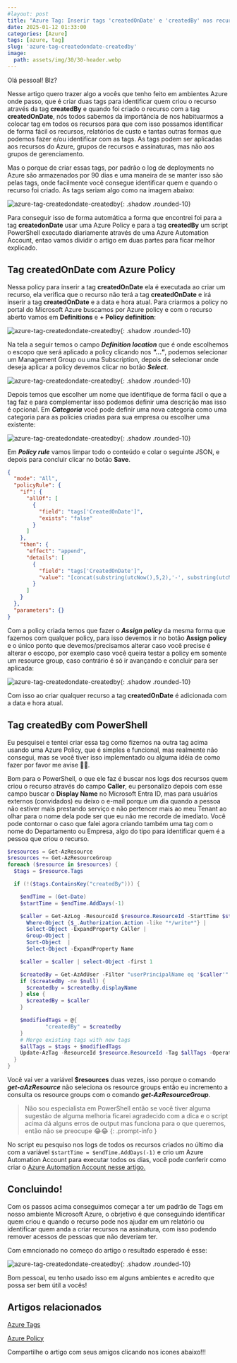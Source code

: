 ```yaml
---
#layout: post
title: "Azure Tag: Inserir tags 'createdOnDate' e 'createdBy' nos recursos de forma automática"
date: 2025-01-12 01:33:00
categories: [Azure]
tags: [azure, tag]
slug: 'azure-tag-createdondate-createdby'
image:
  path: assets/img/30/30-header.webp
---
```


Olá pessoal! Blz?

Nesse artigo quero trazer algo a vocês que tenho feito em ambientes Azure onde passo, que é criar duas tags para identificar quem criou o recurso através da tag **createdBy** e quando foi criado o recurso com a tag **createdOnDate**, nós todos sabemos da importância de nos habituarmos a colocar tag em todos os recursos para que com isso possamos identificar de forma fácil os recursos, relatórios de custo e tantas outras formas que podemos fazer e/ou identificar com as tags. As tags podem ser aplicadas aos recursos do Azure, grupos de recursos e assinaturas, mas não aos grupos de gerenciamento.

Mas o porque de criar essas tags, por padrão o log de deployments no Azure são armazenados por 90 dias e uma maneira de se manter isso são pelas tags, onde facilmente você consegue identificar quem e quando o recurso foi criado. As tags seriam algo como na imagem abaixo:

![azure-tag-createdondate-createdby](/assets/img/30/01.png){: .shadow .rounded-10}

Para conseguir isso de forma automática a forma que encontrei foi para a tag **createdonDate** usar uma Azure Policy e para a tag **createdBy** um script PowerShell executado diariamente através de uma Azure Automation Account, entao vamos dividir o artigo em duas partes para ficar melhor explicado.

## Tag createdOnDate com Azure Policy

Nessa policy para inserir a tag **createdOnDate** ela é executada ao criar um recurso, ela verifica que o recurso não terá a tag **createdOnDate** e irá inserir a tag **createdOnDate** e a data e hora atual. Para criarmos a policy no portal do Microsoft Azure buscamos por Azure policy e com o recurso aberto vamos em **Definitions** e **+ Policy definition**:

![azure-tag-createdondate-createdby](/assets/img/30/02.png){: .shadow .rounded-10}

Na tela a seguir temos o campo ***Definition location*** que é onde escolhemos o escopo que será aplicado a policy clicando nos ***"..."***, podemos selecionar um Management Group ou uma Subscription, depois de selecionar onde deseja aplicar a policy devemos clicar no botão ***Select***.

![azure-tag-createdondate-createdby](/assets/img/30/03.png){: .shadow .rounded-10}

Depois temos que escolher um nome que identifique de forma fácil o que a tag faz e para complementar isso podemos definir uma descrição mas isso é opcional. Em ***Categoria*** você pode definir uma nova categoria como uma categoria para as policies criadas para sua empresa ou escolher uma existente:

![azure-tag-createdondate-createdby](/assets/img/30/04.png){: .shadow .rounded-10}

Em ***Policy rule*** vamos limpar todo o conteúdo e colar o seguinte JSON, e depois para concluir clicar no botão **Save**.

```json
{
  "mode": "All",
  "policyRule": {
    "if": {
      "allOf": [
        {
          "field": "tags['CreatedOnDate']",
          "exists": "false"
        }
      ]
    },
    "then": {
      "effect": "append",
      "details": [
        {
          "field": "tags['CreatedOnDate']",
          "value": "[concat(substring(utcNow(),5,2),'-', substring(utcNow(),8,2),'-',substring(utcNow(),0,4),' - ',substring(utcNow(),11,8))]"
        }
      ]
    }
  },
  "parameters": {}
}
```

Com a policy criada temos que fazer o ***Assign policy*** da mesma forma que fazemos com qualquer policy, para isso devemos ir no botão **Assign policy** e o único ponto que devemos/precisamos alterar caso você precise é alterar o escopo, por exemplo caso você queira testar a policy em somente um resource group, caso contrário é só ir avançando e concluir para ser aplicada:

![azure-tag-createdondate-createdby](/assets/img/30/05.png){: .shadow .rounded-10}

Com isso ao criar qualquer recurso a tag **createdOnDate** é adicionada com a data e hora atual.

## Tag createdBy com PowerShell

Eu pesquisei e tentei criar essa tag como fizemos na outra tag acima usando uma Azure Policy, que é simples e funcional, mas realmente não consegui, mas se você tiver isso implementado ou alguma idéia de como fazer por favor me avise 🤩🤩.

Bom para o PowerShell, o que ele faz é buscar nos logs dos recursos quem criou o recurso através do campo **Caller**, eu personalizo depois com esse campo buscar o **Display Name** no Microsoft Entra ID, mas para usuários externos (convidados) eu deixo o e-mail porque um dia quando a pessoa não estiver mais prestando serviço e não pertencer mais ao meu Tenant ao olhar para o nome dela pode ser que eu não me recorde de imediato. Você pode contornar o caso que falei agora criando também uma tag com o nome do Departamento ou Empresa, algo do tipo para identificar quem é a pessoa que criou o recurso.

```powershell
$resources = Get-AzResource
$resources += Get-AzResourceGroup
foreach ($resource in $resources) {
  $tags = $resource.Tags

  if (!($tags.ContainsKey("createdBy"))) {

    $endTime = (Get-Date)
    $startTime = $endTime.AddDays(-1)

    $caller = Get-AzLog -ResourceId $resource.ResourceId -StartTime $startTime -EndTime $endTime |
      Where-Object {$_.Authorization.Action -like "*/write*"} |
      Select-Object -ExpandProperty Caller |
      Group-Object |
      Sort-Object  |
      Select-Object -ExpandProperty Name 

    $caller = $caller | select-Object -first 1

    $createdBy = Get-AzAdUser -Filter "userPrincipalName eq '$caller'" 
    if ($createdBy -ne $null) {
      $createdby = $createdby.displayName
    } else {
      $createdBy = $caller
    }

    $modifiedTags = @{
            "createdBy" = $createdby
    }
    # Merge existing tags with new tags
    $allTags = $tags + $modifiedTags
    Update-AzTag -ResourceId $resource.ResourceId -Tag $allTags -Operation Merge
  }
}
```

Você vai ver a variável **$resources** duas vezes, isso porque o comando ***get-aAzResource*** não seleciona os resource groups então eu incremento a consulta os resource groups com o comando ***get-AzResourceGroup***. 

> Não sou especialista em PowerShell então se você tiver alguma sugestão de alguma melhoria ficarei agradecido com a dica e o script acima dá alguns erros de output mas funciona para o que queremos, então não se preocupe 😂😂
{: .prompt-info }

No script eu pesquiso nos logs de todos os recursos criados no último dia com a variável `$startTime = $endTime.AddDays(-1)` e crio um Azure Automation Account para executar todos os dias, você pode conferir como criar o <a href="https://arantes.net.br/posts/azure-automation-account" target="_blank">Azure Automation Account nesse artigo.</a>

## Concluindo!

Com os passos acima conseguimos começar a ter um padrão de Tags em nosso ambiente Microsoft Azure, o obrjetivo é que conseguindo identificar quem criou e quando o recurso pode nos ajudar em um relatório ou identificar quem anda a criar recursos na assinatura, com isso podendo remover acessos de pessoas que não deveriam ter.

Com emncionado no começo do artigo o resultado esperado é esse: 

![azure-tag-createdondate-createdby](/assets/img/30/01.png){: .shadow .rounded-10}

Bom pessoal, eu tenho usado isso em alguns ambientes e acredito que possa ser bem útil a vocês!

## Artigos relacionados

<a href="https://learn.microsoft.com/en-us/azure/azure-resource-manager/management/tag-resources" target="_blank">Azure Tags  </a> 

<a href="https://learn.microsoft.com/en-us/azure/governance/policy/overview" target="_blank">Azure Policy</a> 

Compartilhe o artigo com seus amigos clicando nos icones abaixo!!!

